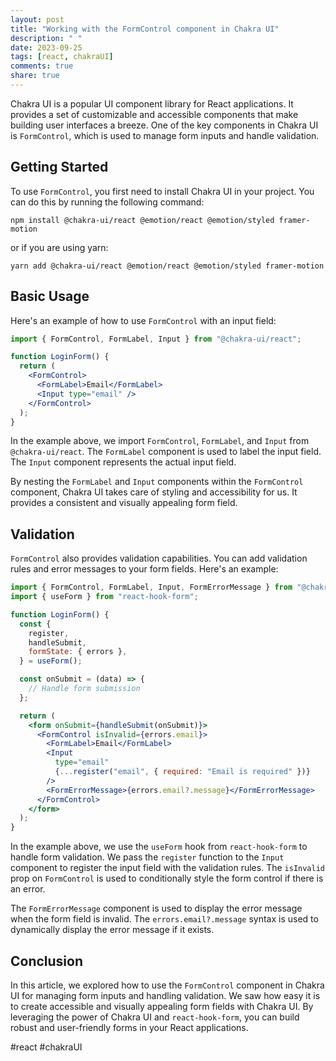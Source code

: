 ```yaml
---
layout: post
title: "Working with the FormControl component in Chakra UI"
description: " "
date: 2023-09-25
tags: [react, chakraUI]
comments: true
share: true
---
```


Chakra UI is a popular UI component library for React applications. It provides a set of customizable and accessible components that make building user interfaces a breeze. One of the key components in Chakra UI is `FormControl`, which is used to manage form inputs and handle validation.

## Getting Started

To use `FormControl`, you first need to install Chakra UI in your project. You can do this by running the following command:

```
npm install @chakra-ui/react @emotion/react @emotion/styled framer-motion
```

or if you are using yarn:

```
yarn add @chakra-ui/react @emotion/react @emotion/styled framer-motion
```

## Basic Usage

Here's an example of how to use `FormControl` with an input field:

```jsx
import { FormControl, FormLabel, Input } from "@chakra-ui/react";

function LoginForm() {
  return (
    <FormControl>
      <FormLabel>Email</FormLabel>
      <Input type="email" />
    </FormControl>
  );
}
```

In the example above, we import `FormControl`, `FormLabel`, and `Input` from `@chakra-ui/react`. The `FormLabel` component is used to label the input field. The `Input` component represents the actual input field.

By nesting the `FormLabel` and `Input` components within the `FormControl` component, Chakra UI takes care of styling and accessibility for us. It provides a consistent and visually appealing form field.

## Validation

`FormControl` also provides validation capabilities. You can add validation rules and error messages to your form fields. Here's an example:

```jsx
import { FormControl, FormLabel, Input, FormErrorMessage } from "@chakra-ui/react";
import { useForm } from "react-hook-form";

function LoginForm() {
  const {
    register,
    handleSubmit,
    formState: { errors },
  } = useForm();

  const onSubmit = (data) => {
    // Handle form submission
  };

  return (
    <form onSubmit={handleSubmit(onSubmit)}>
      <FormControl isInvalid={errors.email}>
        <FormLabel>Email</FormLabel>
        <Input
          type="email"
          {...register("email", { required: "Email is required" })}
        />
        <FormErrorMessage>{errors.email?.message}</FormErrorMessage>
      </FormControl>
    </form>
  );
}
```

In the example above, we use the `useForm` hook from `react-hook-form` to handle form validation. We pass the `register` function to the `Input` component to register the input field with the validation rules. The `isInvalid` prop on `FormControl` is used to conditionally style the form control if there is an error.

The `FormErrorMessage` component is used to display the error message when the form field is invalid. The `errors.email?.message` syntax is used to dynamically display the error message if it exists.

## Conclusion

In this article, we explored how to use the `FormControl` component in Chakra UI for managing form inputs and handling validation. We saw how easy it is to create accessible and visually appealing form fields with Chakra UI. By leveraging the power of Chakra UI and `react-hook-form`, you can build robust and user-friendly forms in your React applications.

#react #chakraUI